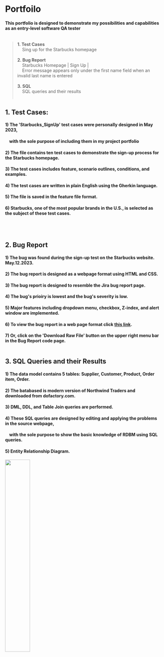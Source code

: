 # Portfoilo 

 #### This portfolio is designed to demonstrate my possibilities and capabilities as an entry-level software QA tester <br><br>
 
>  **1. Test Cases<br>**
>  &nbsp;&nbsp; &nbsp;Sing up for the Starbucks homepage <br><br>
>  **2. Bug Report <br>**
>  &nbsp;&nbsp; &nbsp;Starbucks Homepage | Sign Up | <br>
>  &nbsp;&nbsp;&nbsp; Error message appears only under the first name field when an invalid last name is entered <br><br>
>  **3. SQL <br>**
>  &nbsp;&nbsp; &nbsp;SQL queries and their results <br><br>

## 1. Test Cases: 

#### 1) The 'Starbucks_SignUp' test cases were personally designed in May 2023, <br> 
#### &nbsp;&nbsp;&nbsp; with the sole purpose of including them in my project portfolio
#### 2) The file contains ten test cases to demonstrate the sign-up process for the Starbucks homepage.
#### 3) The test cases includes feature, scenario outlines, conditions, and examples. 
#### 4) The test cases are written in plain English using the Gherkin language.
#### 5) The file is saved in the feature file format.
#### 6) Starbucks, one of the most popular brands in the U.S., is selected as the subject of these test cases. 

<br><br>

## 2. Bug Report
 
 #### 1) The bug was found during the sign-up test on the Starbucks website. May.12.2023.
 #### 2) The bug report is designed as a webpage format using HTML and CSS.
 #### 3) The bug report is designed to resemble the Jira bug report page.
 #### 4) The bug's prioiry is lowest and the bug's severity is low. 
 #### 5) Major features including dropdown menu, checkbox, Z-index, and alert window are implemented.
 #### 6) To view the bug report in a web page format click [this link](https://yuhwauniverse.github.io/webhostingpage/).
 #### 7) Or, click on the 'Download Raw File' button on the upper right menu bar in the Bug Report code page. <br><br>

## 3. SQL Queries and their Results 
 
 #### 1) The data model contains 5 tables: Supplier, Customer, Product, Order item, Order.
 #### 2) The batabased is modern version of Northwind Traders and downloaded from dofactory.com.
 #### 3) DML, DDL, and Table Join queries are performed.
 #### 4) These SQL queries are designed by editing and applying the problems in the source webpage, 
 #### &nbsp;&nbsp;&nbsp; with the sole purpose to show the basic knowledge of RDBM using SQL queries.
 #### 5) Entity Relationship Diagram. <br>
 <Img width="40%" src="https://user-images.githubusercontent.com/132421498/237453288-4ff5abe8-ea3e-4f6c-b9f2-c537ce425e6e.jpg"/>
 
